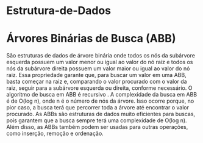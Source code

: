 # Estrutura-de-Dados

# Árvores Binárias de Busca (ABB) 
São estruturas de dados de árvore binária onde todos os nós da subárvore esquerda possuem um valor menor ou igual ao valor do nó raiz e todos os nós da subárvore direita possuem um valor maior ou igual ao valor do nó raiz.
Essa propriedade garante que, para buscar um valor em uma ABB, basta começar na raiz e, comparando o valor procurado com o valor da raiz, seguir para a subárvore esquerda ou direita, conforme necessário. O algoritmo de busca em ABB é recursivo .
A complexidade da busca em ABB é de O(log n), onde n é o número de nós da árvore. Isso ocorre porque, no pior caso, a busca terá que percorrer toda a árvore até encontrar o valor procurado.
As ABBs são estruturas de dados muito eficientes para buscas, pois garantem que a busca sempre terá uma complexidade de O(log n). Além disso, as ABBs também podem ser usadas para outras operações, como inserção, remoção e ordenação.
